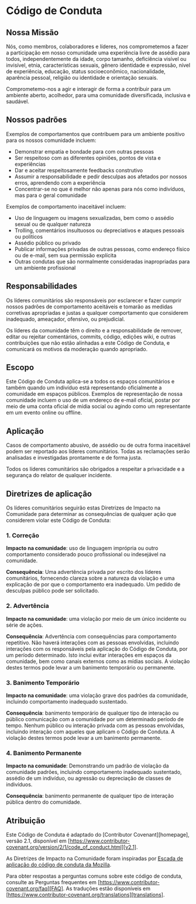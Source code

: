 # Código de Conduta

## Nossa Missão

Nós, como membros, colaboradores e líderes, nos comprometemos a fazer a participação em nosso
comunidade uma experiência livre de assédio para todos, independentemente da idade, corpo
tamanho, deficiência visível ou invisível, etnia, características sexuais, gênero
identidade e expressão, nível de experiência, educação, status socioeconômico,
nacionalidade, aparência pessoal, religião ou
identidade e orientação sexuais.

Comprometemo-nos a agir e interagir de forma a contribuir para um ambiente aberto, acolhedor,
para uma comunidade diversificada, inclusiva e saudável.

## Nossos padrões

Exemplos de comportamentos que contribuem para um ambiente positivo para os nossos
comunidade incluem:

* Demonstrar empatia e bondade para com outras pessoas
* Ser respeitoso com as diferentes opiniões, pontos de vista e experiências
* Dar e aceitar respeitosamente feedbacks construtivo
* Assumir a responsabilidade e pedir desculpas aos afetados por nossos erros,
  aprendendo com a experiência
* Concentrar-se no que é melhor não apenas para nós como indivíduos, mas para o geral
  comunidade

Exemplos de comportamento inaceitável incluem:

* Uso de linguagem ou imagens sexualizadas, bem como o assédio sexual ou de qualquer natureza
* Trolling, comentários insultuosos ou depreciativos e ataques pessoais ou políticos
* Assédio público ou privado
* Publicar informações privadas de outras pessoas, como endereço físico ou de e-mail,
  sem sua permissão explícita
* Outras condutas que são normalmente consideradas inapropriadas para um ambiente profissional

## Responsabilidades

Os líderes comunitários são responsáveis por esclarecer e fazer cumprir nossos padrões de
comportamento aceitáveis e tomarão as medidas corretivas apropriadas e justas a qualquer comportamento que considerem inadequado, ameaçador, ofensivo,
ou prejudicial.

Os líderes da comunidade têm o direito e a responsabilidade de remover, editar ou rejeitar
comentários, commits, código, edições wiki, e outras contribuições que
não estão alinhadas a este Código de Conduta, e comunicará os motivos da moderação
quando apropriado.

## Escopo

Este Código de Conduta aplica-se a todos os espaços comunitários e também quando
um indivíduo está representando oficialmente a comunidade em espaços públicos.
Exemplos de representação de nossa comunidade incluem o uso de um endereço de e-mail oficial,
postar por meio de uma conta oficial de mídia social ou agindo como um
representante em um evento online ou offline.

## Aplicação

Casos de comportamento abusivo, de assédio ou de outra forma inaceitável podem ser
reportado aos líderes comunitários.
Todas as reclamações serão analisadas e investigadas prontamente e de forma justa.

Todos os líderes comunitários são obrigados a respeitar a privacidade e a segurança do
relator de qualquer incidente.

## Diretrizes de aplicação

Os líderes comunitários seguirão estas Diretrizes de Impacto na Comunidade para determinar
as consequências de qualquer ação que considerem violar este Código de Conduta:

### 1. Correção

**Impacto na comunidade**: uso de linguagem imprópria ou outro comportamento considerado
pouco profissional ou indesejável na comunidade.

**Consequência**: Uma advertência privada por escrito dos líderes comunitários, fornecendo
clareza sobre a natureza da violação e uma explicação de por que o
comportamento era inadequado. Um pedido de desculpas público pode ser solicitado.

### 2. Advertência

**Impacto na comunidade**: uma violação por meio de um único incidente ou série de
ações.

**Consequência**: Advertência com consequências para comportamento repetitivo. Não haverá interações com as pessoas envolvidas, incluindo interações com os responsáveis pela aplicação do Código de Conduta, por um período determinado. Isto inclui evitar interações em espaços da comunidade, bem como canais externos como as mídias sociais. A violação destes termos pode levar a um banimento temporário ou permanente.

### 3. Banimento Temporário

**Impacto na comunidade**: uma violação grave dos padrões da comunidade, incluindo
comportamento inadequado sustentado.

**Consequência**: banimento temporário de qualquer tipo de interação ou público
comunicação com a comunidade por um determinado período de tempo. Nenhum público ou
interação privada com as pessoas envolvidas, incluindo interação com aqueles que aplicam o Código de Conduta.
A violação destes termos pode levar a um banimento permanente.

### 4. Banimento Permanente

**Impacto na comunidade**: Demonstrando um padrão de violação da comunidade
padrões, incluindo comportamento inadequado sustentado, assédio de um
indivíduo, ou agressão ou depreciação de classes de indivíduos.

**Consequência**: banimento permanente de qualquer tipo de interação pública dentro do
comunidade.

## Atribuição

Este Código de Conduta é adaptado do [Contributor Covenant][homepage],
versão 2.1, disponível em
[https://www.contributor-covenant.org/version/2/1/code_of_conduct.html][v2.1].

As Diretrizes de Impacto na Comunidade foram inspiradas por
[Escada de aplicação do código de conduta da Mozilla][Mozilla CoC].

Para obter respostas a perguntas comuns sobre este código de conduta, consulte as Perguntas frequentes em
[https://www.contributor-covenant.org/faq][FAQ]. As traduções estão disponíveis em
[https://www.contributor-covenant.org/translations][translations].

[página inicial]: https://www.contributor-covenant.org
[v2.1]: https://www.contributor-covenant.org/version/2/1/code_of_conduct.html
[Mozilla CoC]: https://github.com/mozilla/diversity
[FAQ]: https://www.contributor-covenant.org/faq
[traduções]: https://www.contributor-covenant.org/translations
